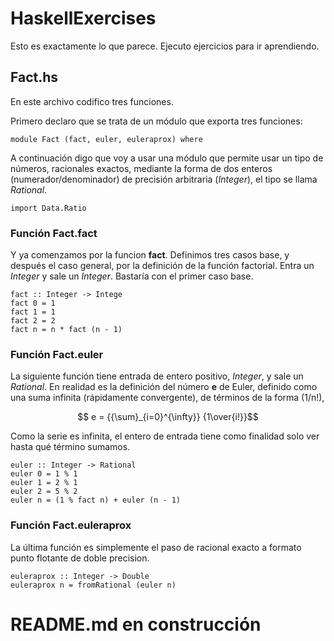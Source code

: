 # HaskellExercises

Esto es exactamente lo que parece. Ejecuto ejercicios 
para ir aprendiendo.

## Fact.hs

En este archivo codifico tres funciones.

Primero declaro que se trata de un módulo que exporta
tres funciones:

	module Fact (fact, euler, euleraprox) where

A continuación digo que voy a usar una módulo que 
permite usar un tipo de números, racionales exactos,
mediante la forma de dos enteros (numerador/denominador)
de precisión arbitraria (*Integer*), el tipo se llama
*Rational*.

    import Data.Ratio

### Función **Fact.fact**

Y ya comenzamos por la funcion **fact**. Definimos 
tres casos base, y después el caso general, por la 
definición de la función factorial. Entra un *Integer*
y sale un *Integer*. Bastaría con el primer caso base.

    fact :: Integer -> Intege
    fact 0 = 1
    fact 1 = 1
    fact 2 = 2
    fact n = n * fact (n - 1)


### Función **Fact.euler**

La siguiente función tiene entrada de entero positivo,
*Integer*, y sale un *Rational*. En realidad es la 
definición del número **e** de Euler, definido como 
una suma infinita (rápidamente convergente), de 
términos de la forma \(1/n!\), 

```math
    e = {{\sum}_{i=0}^{\infty}} {1\over{i!}}
```

Como la serie es infinita, el entero de entrada tiene
como finalidad solo ver hasta qué término sumamos.

    euler :: Integer -> Rational
    euler 0 = 1 % 1
    euler 1 = 2 % 1
    euler 2 = 5 % 2
    euler n = (1 % fact n) + euler (n - 1)

### Función **Fact.euleraprox**
	
La última función es simplemente el paso de 
racional exacto a formato punto flotante de 
doble precision.

    euleraprox :: Integer -> Double
    euleraprox n = fromRational (euler n)
	
# README.md en construcción
